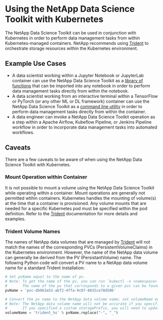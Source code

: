 # Using the NetApp Data Science Toolkit with Kubernetes

The NetApp Data Science Toolkit can be used in conjunction with Kubernetes in order to perform data management tasks from within Kubernetes-managed containers. NetApp recommends using [Trident](https://netapp.io/persistent-storage-provisioner-for-kubernetes/) to orchestrate storage resources within the Kubernetes environment.

## Example Use Cases

- A data scientist working within a Jupyter Notebook or JupyterLab container can use the NetApp Data Science Toolkit as a [library of functions](README.md#library-of-functions) that can be imported into any notebook in order to perform data management tasks directly from within the notebook.
- A data scientist working from an interactive terminal within a TensorFlow or PyTorch (or any other ML or DL framework) container can use the NetApp Data Science Toolkit as a [command line utility](README.md#command-line-functionality) in order to perform data management tasks directly from within the container.
- A data engineer can invoke a NetApp Data Science Toolkit operation as a step within a Apache Airflow, Kubeflow Pipeline, or Jenkins Pipeline workflow in order to incorporate data management tasks into automated workflows.

## Caveats

There are a few caveats to be aware of when using the NetApp Data Science Toolkit with Kubernetes.

### Mount Operation within Container

It is not possible to mount a volume using the NetApp Data Science Toolkit while operating within a container. Mount operations are generally not permitted wtihin containers. Kubernetes handles the mounting of volume(s) at the time that a container is provisioned. Any volume mounts that are needed for a specific Kubernetes pod must be specified within the pod definition. Refer to the [Trident](https://netapp.io/persistent-storage-provisioner-for-kubernetes/) documentation for more details and examples.

### Trident Volume Names

The names of NetApp data volumes that are managed by [Trident](https://netapp.io/persistent-storage-provisioner-for-kubernetes/) will not match the names of the corresponding PVCs (PersistentVolumeClaims) in the Kubernetes environment. However, the name of the NetApp data volume can generally be derived from the PV (PersistantVolume) name. The following Python code will convert a PV name to a NetApp data volume name for a standard Trident installation:

```py
# Set pvName equal to the name of pv.
# Note: To get the name of the pv, you can run `kubectl -n <namespace> get pvc`.
#       The name of the pv that corresponds to a given pvc can be found in the 'VOLUME' column.
pvName = 'pvc-db963a53-abf2-4ffa-9c07-8815ce78d506'

# Convert the pv name to the NetApp data volume name; set volumeName equal to the name of the NetApp data volume.
# Note: The NetApp data volume name will not be accurate if you specified a custom storagePrefix when creating your Trident backend.
#       If you specified a custom storagePrefix, you will need to update this code to match your prefix.
volumeName = 'trident_%s' % pvName.replace("-", "_")
```